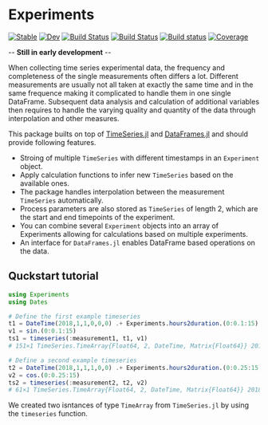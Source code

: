 # Experiments

[![Stable](https://img.shields.io/badge/docs-stable-blue.svg)](https://dfabianus.github.io/Experiments.jl/stable/)
[![Dev](https://img.shields.io/badge/docs-dev-blue.svg)](https://dfabianus.github.io/Experiments.jl/dev/)
[![Build Status](https://github.com/dfabianus/Experiments.jl/actions/workflows/CI.yml/badge.svg?branch=master)](https://github.com/dfabianus/Experiments.jl/actions/workflows/CI.yml?query=branch%3Amaster)
[![Build Status](https://app.travis-ci.com/dfabianus/Experiments.jl.svg?branch=master)](https://app.travis-ci.com/dfabianus/Experiments.jl)
[![Build status](https://ci.appveyor.com/api/projects/status/hfqbg7qfmx0edwip?svg=true)](https://ci.appveyor.com/project/dfabianus/experiments-jl)
[![Coverage](https://codecov.io/gh/dfabianus/Experiments.jl/branch/master/graph/badge.svg)](https://codecov.io/gh/dfabianus/Experiments.jl)

-- **Still in early development** --

When collecting time series experimental data, the frequency and completeness of the single measurements often differs a lot. Different measurements are usually not all taken at exactly the same time and in the same frequence making it complicated to handle them in one single DataFrame. Subsequent data analysis and calculation of additional variables then requires to handle the varying quality and quantity of the data through interpolation and other measures.

This package builts on top of [TimeSeries.jl](https://github.com/JuliaStats/TimeSeries.jl) and [DataFrames.jl](https://github.com/JuliaData/DataFrames.jl) and should provide following features.
- Stroing of multiple `TimeSeries` with different timestamps in an `Experiment` object.
- Apply calculation functions to infer new `TimeSeries` based on the available ones.
- The package handles interpolation between the measurement `TimeSeries` automatically.
- Process parameters are also stored as `TimeSeries` of length 2, which are the start and end timepoints of the experiment.
- You can combine several `Experiment` objects into an array of Experiments allowing for calculations based on multiple experiments.
- An interface for `DataFrames.jl` enables DataFrame based operations on the data.

## Quckstart tutorial
```julia
using Experiments
using Dates

# Define the first example timeseries
t1 = DateTime(2018,1,1,0,0,0) .+ Experiments.hours2duration.(0:0.1:15)
v1 = sin.(0:0.1:15)
ts1 = timeseries(:measurement1, t1, v1)
# 151×1 TimeSeries.TimeArray{Float64, 2, DateTime, Matrix{Float64}} 2018-01-01T00:00:00 to 2018-01-01T15:00:00

# Define a second example timeseries
t2 = DateTime(2018,1,1,1,0,0) .+ Experiments.hours2duration.(0:0.25:15)
v2 = cos.(0:0.25:15)
ts2 = timeseries(:measurement2, t2, v2)
# 61×1 TimeSeries.TimeArray{Float64, 2, DateTime, Matrix{Float64}} 2018-01-01T01:00:00 to 2018-01-01T16:00:00
```
We created two isntances of type `TimeArray` from `TimeSeries.jl` by using the `timeseries` function.
